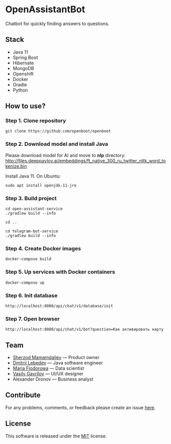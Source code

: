 # OpenAssistantBot
Chatbot for quickly finding answers to questions.

## Stack
- Java 11
- Spring Boot
- Hibernate
- MongoDB
- Openshift
- Docker
- Gradle
- Python

## How to use?

### Step 1. Clone repository
```
git clone https://github.com/openboot/openboot
```

### Step 2. Download model and install Java
Please download model for AI and move to **nlp** directory:<br>
http://files.deeppavlov.ai/embeddings/ft_native_300_ru_twitter_nltk_word_tokenize.bin

Install Java 11. On Ubuntu:
```
sudo apt install openjdk-11-jre
```

### Step 3. Build project

```
cd open-assistant-service
./gradlew build --info

cd ..

cd telegram-bot-service
./gradlew build --info
```

### Step 4. Create Docker images
```
docker-compose build
```

### Step 5. Up services with Docker containers
```
docker-compose up
```

### Step 6. Init database
```
http://localhost:8080/api/chat/v1/database/init
```

### Step 7. Open browser
```
http://localhost:8080/api/chat/v1/bot?question=Как активировать карту
```

## Team
- [Sherzod Mamamdaliev](http://github.com/egnaf) &mdash; Product owner
- [Dmitrii Lebedev](https://github.com/lmaridae) &mdash; Java software engineer
- [Maria Fjodorowa](http://github.com/MariaFjodorowa) &mdash; Data scientist
- [Vasily Gavrilov](https://github.com/KtoYaTo) &mdash; UI/UX designer
- Alexander Dronov &mdash; Business analyst

## Contribute
For any problems, comments, or feedback please create an issue [here](https://github.com/openboot/openboot/issues).

## License
This software is released under the [MIT](http://mitlicense.org) license.
